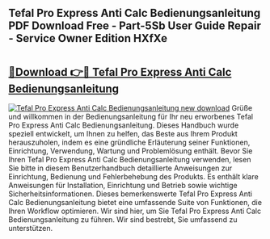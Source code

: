 ## Tefal Pro Express Anti Calc Bedienungsanleitung PDF Download Free - Part-5Sb User Guide Repair - Service Owner Edition HXfXe

# <h2><a href="http://df3hm4k.blite.top/?on=Tefal+Pro+Express+Anti+Calc+Bedienungsanleitung">🔗Download 👉🔴 Tefal Pro Express Anti Calc Bedienungsanleitung</a></h2>

[![Tefal Pro Express Anti Calc Bedienungsanleitung new download](https://i.imgur.com/lujVjoI.png)](http://df3hm4k.blite.top/?on=Tefal+Pro+Express+Anti+Calc+Bedienungsanleitung)
Grüße und willkommen in der Bedienungsanleitung für Ihr neu erworbenes Tefal Pro Express Anti Calc Bedienungsanleitung. Dieses Handbuch wurde speziell entwickelt, um Ihnen zu helfen, das Beste aus Ihrem Produkt herauszuholen, indem es eine gründliche Erläuterung seiner Funktionen, Einrichtung, Verwendung, Wartung und Problemlösung enthält. Bevor Sie Ihren Tefal Pro Express Anti Calc Bedienungsanleitung verwenden, lesen Sie bitte in diesem Benutzerhandbuch detaillierte Anweisungen zur Einrichtung, Bedienung und Fehlerbehebung des Produkts. Es enthält klare Anweisungen für Installation, Einrichtung und Betrieb sowie wichtige Sicherheitsinformationen. Dieses bemerkenswerte Tefal Pro Express Anti Calc Bedienungsanleitung bietet eine umfassende Suite von Funktionen, die Ihren Workflow optimieren. Wir sind hier, um Sie Tefal Pro Express Anti Calc Bedienungsanleitung zu führen. Wir sind bestrebt, Sie umfassend zu unterstützen.
